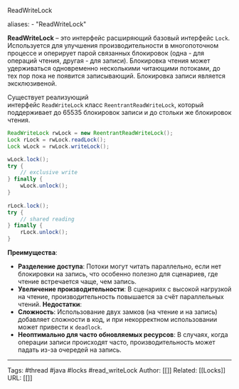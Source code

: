 ReadWriteLock

aliases: 
	- "ReadWriteLock"

**ReadWriteLock** – это интерфейс расширяющий базовый интерфейс `Lock`. Используется для улучшения производительности в многопоточном процессе и оперирует парой связанных блокировок (одна - для операций чтения, другая - для записи). Блокировка чтения может удерживаться одновременно несколькими читающими потоками, до тех пор пока не появится записывающий. Блокировка записи является эксклюзивеной.

Существует реализующий интерфейс `ReadWriteLock` класс `ReentrantReadWriteLock`, который поддерживает до 65535 блокировок записи и до стольки же блокировок чтения.
```java
ReadWriteLock rwLock = new ReentrantReadWriteLock();
Lock rLock = rwLock.readLock();
Lock wLock = rwLock.writeLock();

wLock.lock();
try {
	// exclusive write
} finally {
	wLock.unlock();
}
		
rLock.lock();
try {
	// shared reading
} finally {
	rLock.unlock();
}        
```
**Преимущества**:
- **Разделение доступа**: Потоки могут читать параллельно, если нет блокировки на запись, что особенно полезно для сценариев, где чтение встречается чаще, чем запись.
- **Увеличение производительности**: В сценариях с высокой нагрузкой на чтение, производительность повышается за счёт параллельных чтений.
**Недостатки**:
- **Сложность**: Использование двух замков (на чтение и на запись) добавляет сложности в код, и при некорректном использовании может привести к `deadlock`.
- **Неоптимально для часто обновляемых ресурсов**: В случаях, когда операции записи происходят часто, производительность может падать из-за очередей на запись.

---
Tags: #thread #java #locks #read_writeLock
Author: [[]]
Related: [[Locks]]
URL: [[]]